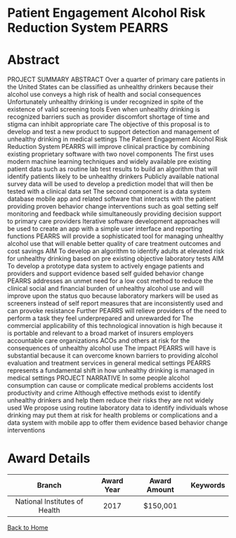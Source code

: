 
Patient Engagement Alcohol Risk Reduction System PEARRS
=======================================================

# Abstract


PROJECT SUMMARY ABSTRACT
 Over a quarter of primary care patients in the United States can be classified as unhealthy drinkers
because their alcohol use conveys a high risk of health and social consequences  Unfortunately  unhealthy
drinking is under recognized in spite of the existence of valid screening tools  Even when unhealthy drinking is
recognized  barriers such as provider discomfort  shortage of time  and stigma can inhibit appropriate care 
 The objective of this proposal is to develop and test a new product to support detection and management
of unhealthy drinking in medical settings  The Patient Engagement Alcohol Risk Reduction System  PEARRS 
will improve clinical practice by combining existing proprietary software with two novel components  The first
uses modern machine learning techniques and widely available pre existing patient data  such as routine lab
test results  to build an algorithm that will identify patients likely to be unhealthy drinkers  Publicly available
national survey data will be used to develop a prediction model that will then be tested with a clinical data set 
The second component is a data system  database  mobile app and related software  that interacts with the
patient  providing proven behavior change interventions such as goal setting  self monitoring  and feedback 
while simultaneously providing decision support to primary care providers  Iterative software development
approaches will be used to create an app with a simple user interface and reporting functions 
 PEARRS will provide a sophisticated tool for managing unhealthy alcohol use that will enable better quality
of care  treatment outcomes  and cost savings 
 AIM    To develop an algorithm to identify adults at elevated risk for unhealthy drinking
 based on pre existing objective laboratory tests 
 AIM    To develop a prototype data system to actively engage patients and providers and
 support evidence based self guided behavior change 
 PEARRS addresses an unmet need for a low cost method to reduce the clinical  social and financial
burden of unhealthy alcohol use and will improve upon the status quo because laboratory markers will be used
as screeners instead of self report measures that are inconsistently used and can provoke resistance  Further 
PEARRS will relieve providers of the need to perform a task they feel underprepared and unrewarded for 
 The commercial applicability of this technological innovation is high because it is portable and relevant to a
broad market of insurers  employers  accountable care organizations  ACOs  and others at risk for the
consequences of unhealthy alcohol use  The impact PEARRS will have is substantial because it can overcome
known barriers to providing alcohol evaluation and treatment services in general medical settings  PEARRS
represents a fundamental shift in how unhealthy drinking is managed in medical settings PROJECT NARRATIVE
 In some people  alcohol consumption can cause or complicate medical problems  accidents  lost
productivity and crime  Although effective methods exist to identify unhealthy drinkers and help them reduce
their risks  they are not widely used  We propose using routine laboratory data to identify individuals whose
drinking may put them at risk for health problems or complications  and a data system with mobile app to offer
them evidence based behavior change interventions  

# Award Details

|Branch|Award Year|Award Amount|Keywords|
| :---: | :---: | :---: | :---: |
|National Institutes of Health|2017|$150,001||
  
  


[Back to Home](https://github.com/chrischow/dod_sbir_awards/Reports/JH/#2312)